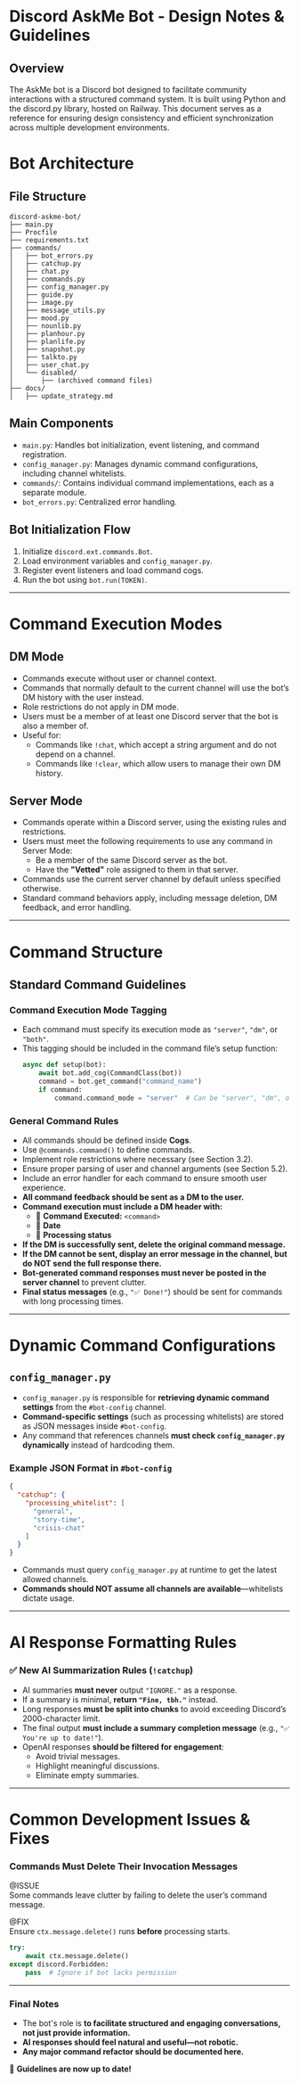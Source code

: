 # Discord AskMe Bot - Design Notes & Guidelines

## Overview
The AskMe bot is a Discord bot designed to facilitate community interactions with a structured command system.
It is built using Python and the discord.py library, hosted on Railway. This document serves as a reference for
ensuring design consistency and efficient synchronization across multiple development environments.

# Bot Architecture

## File Structure
```
discord-askme-bot/
├── main.py
├── Procfile
├── requirements.txt
├── commands/
│   ├── bot_errors.py
│   ├── catchup.py
│   ├── chat.py
│   ├── commands.py
│   ├── config_manager.py
│   ├── guide.py
│   ├── image.py
│   ├── message_utils.py
│   ├── mood.py
│   ├── nounlib.py
│   ├── planhour.py
│   ├── planlife.py
│   ├── snapshot.py
│   ├── talkto.py
│   ├── user_chat.py
│   └── disabled/
│       ├── (archived command files)
├── docs/
│   ├── update_strategy.md
```

## Main Components
- `main.py`: Handles bot initialization, event listening, and command registration.
- `config_manager.py`: Manages dynamic command configurations, including channel whitelists.
- `commands/`: Contains individual command implementations, each as a separate module.
- `bot_errors.py`: Centralized error handling.

## Bot Initialization Flow
1. Initialize `discord.ext.commands.Bot`.
2. Load environment variables and `config_manager.py`.
3. Register event listeners and load command cogs.
4. Run the bot using `bot.run(TOKEN)`.

---

# Command Execution Modes

## DM Mode
- Commands execute without user or channel context.
- Commands that normally default to the current channel will use the bot’s DM history with the user instead.
- Role restrictions do not apply in DM mode.
- Users must be a member of at least one Discord server that the bot is also a member of.
- Useful for:
  - Commands like `!chat`, which accept a string argument and do not depend on a channel.
  - Commands like `!clear`, which allow users to manage their own DM history.

## Server Mode
- Commands operate within a Discord server, using the existing rules and restrictions.
- Users must meet the following requirements to use any command in Server Mode:
  - Be a member of the same Discord server as the bot.
  - Have the **"Vetted"** role assigned to them in that server.
- Commands use the current server channel by default unless specified otherwise.
- Standard command behaviors apply, including message deletion, DM feedback, and error handling.

---

# Command Structure

## Standard Command Guidelines

### Command Execution Mode Tagging
- Each command must specify its execution mode as `"server"`, `"dm"`, or `"both"`.
- This tagging should be included in the command file’s setup function:
  ```python
  async def setup(bot):
      await bot.add_cog(CommandClass(bot))
      command = bot.get_command("command_name")
      if command:
          command.command_mode = "server"  # Can be "server", "dm", or "both"
  ```

### General Command Rules
- All commands should be defined inside **Cogs**.
- Use `@commands.command()` to define commands.
- Implement role restrictions where necessary (see Section 3.2).
- Ensure proper parsing of user and channel arguments (see Section 5.2).
- Include an error handler for each command to ensure smooth user experience.
- **All command feedback should be sent as a DM to the user.**
- **Command execution must include a DM header with:**
  - 📢 **Command Executed:** `<command>`
  - 📅 **Date**
  - 📝 **Processing status**
- **If the DM is successfully sent, delete the original command message.**
- **If the DM cannot be sent, display an error message in the channel, but do NOT send the full response there.**
- **Bot-generated command responses must never be posted in the server channel** to prevent clutter.
- **Final status messages** (e.g., `"✅ Done!"`) should be sent for commands with long processing times.

---

# Dynamic Command Configurations

## `config_manager.py`
- `config_manager.py` is responsible for **retrieving dynamic command settings** from the `#bot-config` channel.
- **Command-specific settings** (such as processing whitelists) are stored as JSON messages inside `#bot-config`.
- Any command that references channels **must check `config_manager.py` dynamically** instead of hardcoding them.

### Example JSON Format in `#bot-config`
```json
{
  "catchup": {
    "processing_whitelist": [
      "general",
      "story-time",
      "crisis-chat"
    ]
  }
}
```
- Commands must query `config_manager.py` at runtime to get the latest allowed channels.
- **Commands should NOT assume all channels are available**—whitelists dictate usage.

---

# AI Response Formatting Rules

### ✅ **New AI Summarization Rules (`!catchup`)**
- AI summaries **must never** output `"IGNORE."` as a response.
- If a summary is minimal, **return `"Fine, tbh."`** instead.
- Long responses **must be split into chunks** to avoid exceeding Discord’s 2000-character limit.
- The final output **must include a summary completion message** (e.g., `"✅ You're up to date!"`).
- OpenAI responses **should be filtered for engagement**:
  - Avoid trivial messages.
  - Highlight meaningful discussions.
  - Eliminate empty summaries.

---

# Common Development Issues & Fixes

### **Commands Must Delete Their Invocation Messages**
@ISSUE  
Some commands leave clutter by failing to delete the user’s command message.

@FIX  
Ensure `ctx.message.delete()` runs **before** processing starts.  
```python
try:
    await ctx.message.delete()
except discord.Forbidden:
    pass  # Ignore if bot lacks permission
```

---

### **Final Notes**
- The bot's role is **to facilitate structured and engaging conversations, not just provide information.**
- **AI responses should feel natural and useful—not robotic.**
- **Any major command refactor should be documented here.**

🚀 **Guidelines are now up to date!**

